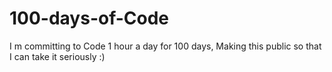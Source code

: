 # 100-days-of-Code
I m committing to Code 1 hour a day for 100 days, Making this public so that I can take it seriously :)
